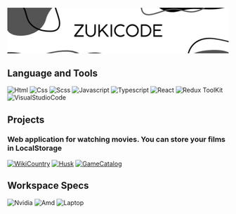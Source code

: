 ![Header](https://github.com/Zukicode/Zukicode/blob/main/assets/header.png)

## Language and Tools
![Html](https://img.shields.io/badge/HTML5-E34F26?style=for-the-badge&logo=html5&logoColor=white)
![Css](https://img.shields.io/badge/CSS3-1572B6?style=for-the-badge&logo=css3&logoColor=white)
![Scss](https://img.shields.io/badge/SCSS-CF649A?style=for-the-badge&logo=sass&logoColor=white)
![Javascript](https://img.shields.io/badge/JavaScript-F7DF1E?style=for-the-badge&logo=javascript&logoColor=black)
![Typescript](https://img.shields.io/badge/Typescript-2F72BC?style=for-the-badge&logo=Typescript&logoColor=white)
![React](https://img.shields.io/badge/React-20232A?style=for-the-badge&logo=react&logoColor=61DAFB)
![Redux ToolKit](https://img.shields.io/badge/Redux%20Toolkit-593D88?style=for-the-badge&logo=redux&logoColor=white)
![VisualStudioCode](https://img.shields.io/badge/Visual_Studio_Code-0078D4?style=for-the-badge&logo=visual%20studio%20code&logoColor=white)


## Projects

### Web application for watching movies. You can store your films in LocalStorage
[![WikiCountry](https://img.shields.io/badge/-WIKICOUNTRY-080434?style=for-the-badge&logo=&logoColor=fff)](https://zukicode.github.io/countries-app/)
[![Husk](https://img.shields.io/badge/-Husk-gold?style=for-the-badge&logo=&logoColor=fff)](https://superlative-cactus-f6e7e4.netlify.app/)
[![GameCatalog](https://img.shields.io/badge/-GameCatalog-darkred?style=for-the-badge&logo=&logoColor=fff)](https://zukicode.github.io/game-catalog-react-redux/)

## Workspace Specs
![Nvidia](https://img.shields.io/badge/NVIDIA-GTX1650-76B900?style=for-the-badge&logo=nvidia&logoColor=white)
![Amd](https://img.shields.io/badge/AMD-Ryzen_5_5600H-ED1C24?style=for-the-badge&logo=amd&logoColor=white)
![Laptop](https://img.shields.io/badge/Windows-Lenovo_IdeaPad_3_GAMING-0078D6?style=for-the-badge&logo=windows&logoColor=white)

